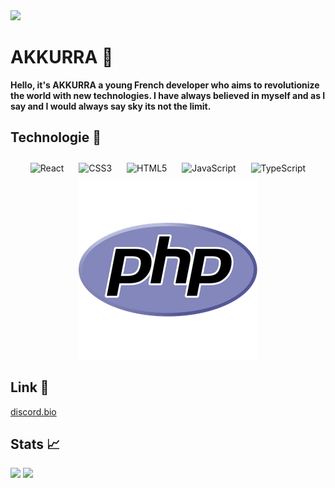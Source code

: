 <img src="https://raw.githubusercontent.com/yayouu/yayouu/main/1.gif">


# AKKURRA 📒


**Hello, it's AKKURRA a young French developer who aims to revolutionize the world with new technologies. I have always believed in myself and as I say and I would always say sky its not the limit.**

## Technologie 🧬

<div align="center">  
<img style="margin: 10px" src="https://profilinator.rishav.dev/skills-assets/react-original-wordmark.svg" alt="React" height="50" />  

<img style="margin: 10px" src="https://profilinator.rishav.dev/skills-assets/css3-original-wordmark.svg" alt="CSS3" height="50" />  

<img style="margin: 10px" src="https://profilinator.rishav.dev/skills-assets/html5-original-wordmark.svg" alt="HTML5" height="50" />  
 
<img style="margin: 10px" src="https://profilinator.rishav.dev/skills-assets/javascript-original.svg" alt="JavaScript" height="50" /> 

<img style="margin: 10px" src="https://profilinator.rishav.dev/skills-assets/typescript-original.svg" alt="TypeScript" height="50" />  

<img src="https://raw.githubusercontent.com/github/explore/ccc16358ac4530c6a69b1b80c7223cd2744dea83/topics/php/php.png" heigth="50">

</div>

</td><td valign="top" width="33%">

## Link 📎
[discord.bio](https://dsc.bio/6615)    


## Stats 📈   
<img src="https://github-readme-stats.vercel.app/api?username=AKKURRAX&show_icons=true&hide_border=true">

 <img src="https://raw.githubusercontent.com/yayouu/yayouu/main/1.gif">


